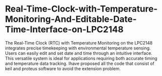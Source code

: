 # Real-Time-Clock-with-Temperature-Monitoring-And-Editable-Date-Time-Interface-on-LPC2148
The Real-Time Clock (RTC) with Temperature Monitoring on the LPC2148 integrates precise timekeeping with environmental temperature sensing. Users can easily edit and set date and time through an intuitive interface. This versatile system is ideal for applications requiring both accurate timing and temperature data tracking.
Ihave proposed all the code that consist of keil and proteus software to avoid  the extension problem.
